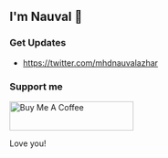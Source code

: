## I'm Nauval 👋

### Get Updates
- https://twitter.com/mhdnauvalazhar

### Support me 
<a href="https://www.buymeacoffee.com/mhd" target="_blank"><img src="https://cdn.buymeacoffee.com/buttons/default-blue.png" alt="Buy Me A Coffee" style="height: 51px !important;width: 217px !important;" ></a>

Love you!
